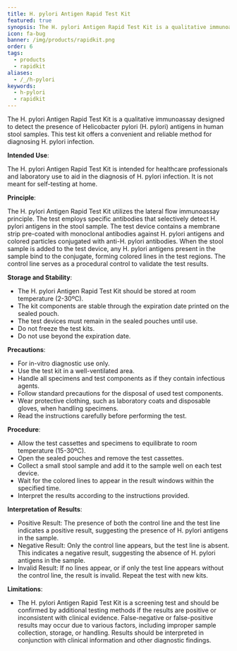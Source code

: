 ```yaml
---
title: H. pylori Antigen Rapid Test Kit
featured: true
synopsis: The H. pylori Antigen Rapid Test Kit is a qualitative immunoassay designed for the detection of antigen to Helicobacter pylori (H. pylori)
icon: fa-bug
banner: /img/products/rapidkit.png
order: 6
tags:
  - products
  - rapidkit
aliases:
  - /_/h-pylori
keywords:
  - h-pylori
  - rapidkit
---
```

The H. pylori Antigen Rapid Test Kit is a qualitative immunoassay designed to detect the presence of Helicobacter pylori (H. pylori) antigens in human stool samples. This test kit offers a convenient and reliable method for diagnosing H. pylori infection.

**Intended Use**:  

The H. pylori Antigen Rapid Test Kit is intended for healthcare professionals and laboratory use to aid in the diagnosis of H. pylori infection. It is not meant for self-testing at home.

**Principle**:

 The H. pylori Antigen Rapid Test Kit utilizes the lateral flow immunoassay principle. The test employs specific antibodies that selectively detect H. pylori antigens in the stool sample. The test device contains a membrane strip pre-coated with monoclonal antibodies against H. pylori antigens and colored particles conjugated with anti-H. pylori antibodies. When the stool sample is added to the test device, any H. pylori antigens present in the sample bind to the conjugate, forming colored lines in the test regions. The control line serves as a procedural control to validate the test results.

**Storage and Stability**:

- The H. pylori Antigen Rapid Test Kit should be stored at room temperature (2-30ºC).
- The kit components are stable through the expiration date printed on the sealed pouch.
- The test devices must remain in the sealed pouches until use.
- Do not freeze the test kits.
- Do not use beyond the expiration date.

**Precautions**:

- For in-vitro diagnostic use only.
- Use the test kit in a well-ventilated area.
- Handle all specimens and test components as if they contain infectious agents.
- Follow standard precautions for the disposal of used test components.
- Wear protective clothing, such as laboratory coats and disposable gloves, when handling specimens.
- Read the instructions carefully before performing the test.

**Procedure**:

- Allow the test cassettes and specimens to equilibrate to room temperature (15-30ºC).
- Open the sealed pouches and remove the test cassettes.
- Collect a small stool sample and add it to the sample well on each test device.
- Wait for the colored lines to appear in the result windows within the specified time.
- Interpret the results according to the instructions provided.

**Interpretation of Results**:

- Positive Result: The presence of both the control line and the test line indicates a positive result, suggesting the presence of H. pylori antigens in the sample.
- Negative Result: Only the control line appears, but the test line is absent. This indicates a negative result, suggesting the absence of H. pylori antigens in the sample.
- Invalid Result: If no lines appear, or if only the test line appears without the control line, the result is invalid. Repeat the test with new kits.

**Limitations**:

- The H. pylori Antigen Rapid Test Kit is a screening test and should be confirmed by additional testing methods if the results are positive or inconsistent with clinical evidence. False-negative or false-positive results may occur due to various factors, including improper sample collection, storage, or handling. Results should be interpreted in conjunction with clinical information and other diagnostic findings.
